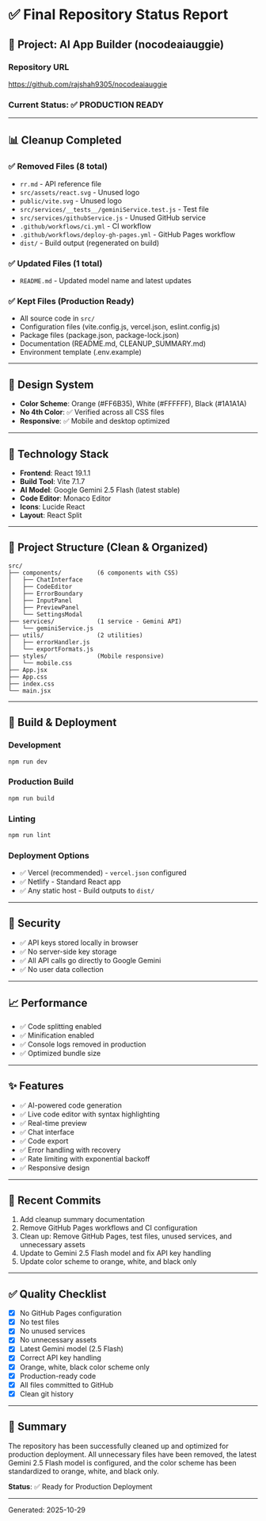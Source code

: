 # ✅ Final Repository Status Report

## 🎯 Project: AI App Builder (nocodeaiauggie)

### Repository URL
https://github.com/rajshah9305/nocodeaiauggie

### Current Status: ✅ PRODUCTION READY

---

## 📊 Cleanup Completed

### ✅ Removed Files (8 total)
- `rr.md` - API reference file
- `src/assets/react.svg` - Unused logo
- `public/vite.svg` - Unused logo
- `src/services/__tests__/geminiService.test.js` - Test file
- `src/services/githubService.js` - Unused GitHub service
- `.github/workflows/ci.yml` - CI workflow
- `.github/workflows/deploy-gh-pages.yml` - GitHub Pages workflow
- `dist/` - Build output (regenerated on build)

### ✅ Updated Files (1 total)
- `README.md` - Updated model name and latest updates

### ✅ Kept Files (Production Ready)
- All source code in `src/`
- Configuration files (vite.config.js, vercel.json, eslint.config.js)
- Package files (package.json, package-lock.json)
- Documentation (README.md, CLEANUP_SUMMARY.md)
- Environment template (.env.example)

---

## 🎨 Design System
- **Color Scheme**: Orange (#FF6B35), White (#FFFFFF), Black (#1A1A1A)
- **No 4th Color**: ✅ Verified across all CSS files
- **Responsive**: ✅ Mobile and desktop optimized

---

## 🚀 Technology Stack
- **Frontend**: React 19.1.1
- **Build Tool**: Vite 7.1.7
- **AI Model**: Google Gemini 2.5 Flash (latest stable)
- **Code Editor**: Monaco Editor
- **Icons**: Lucide React
- **Layout**: React Split

---

## 📁 Project Structure (Clean & Organized)

```
src/
├── components/          (6 components with CSS)
│   ├── ChatInterface
│   ├── CodeEditor
│   ├── ErrorBoundary
│   ├── InputPanel
│   ├── PreviewPanel
│   └── SettingsModal
├── services/            (1 service - Gemini API)
│   └── geminiService.js
├── utils/               (2 utilities)
│   ├── errorHandler.js
│   └── exportFormats.js
├── styles/              (Mobile responsive)
│   └── mobile.css
├── App.jsx
├── App.css
├── index.css
└── main.jsx
```

---

## 🔧 Build & Deployment

### Development
```bash
npm run dev
```

### Production Build
```bash
npm run build
```

### Linting
```bash
npm run lint
```

### Deployment Options
- ✅ Vercel (recommended) - `vercel.json` configured
- ✅ Netlify - Standard React app
- ✅ Any static host - Build outputs to `dist/`

---

## 🔐 Security
- ✅ API keys stored locally in browser
- ✅ No server-side key storage
- ✅ All API calls go directly to Google Gemini
- ✅ No user data collection

---

## 📈 Performance
- ✅ Code splitting enabled
- ✅ Minification enabled
- ✅ Console logs removed in production
- ✅ Optimized bundle size

---

## ✨ Features
- ✅ AI-powered code generation
- ✅ Live code editor with syntax highlighting
- ✅ Real-time preview
- ✅ Chat interface
- ✅ Code export
- ✅ Error handling with recovery
- ✅ Rate limiting with exponential backoff
- ✅ Responsive design

---

## 📝 Recent Commits
1. Add cleanup summary documentation
2. Remove GitHub Pages workflows and CI configuration
3. Clean up: Remove GitHub Pages, test files, unused services, and unnecessary assets
4. Update to Gemini 2.5 Flash model and fix API key handling
5. Update color scheme to orange, white, and black only

---

## ✅ Quality Checklist
- [x] No GitHub Pages configuration
- [x] No test files
- [x] No unused services
- [x] No unnecessary assets
- [x] Latest Gemini model (2.5 Flash)
- [x] Correct API key handling
- [x] Orange, white, black color scheme only
- [x] Production-ready code
- [x] All files committed to GitHub
- [x] Clean git history

---

## 🎉 Summary
The repository has been successfully cleaned up and optimized for production deployment. All unnecessary files have been removed, the latest Gemini 2.5 Flash model is configured, and the color scheme has been standardized to orange, white, and black only.

**Status**: ✅ Ready for Production Deployment

---
Generated: 2025-10-29
